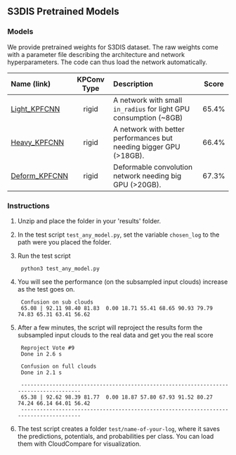 

## S3DIS Pretrained Models

### Models

We provide pretrained weights for S3DIS dataset. The raw weights come with a parameter file describing the architecture and network hyperparameters. The code can thus load the network automatically.


| Name (link) | KPConv Type | Description | Score |
|:-------------|:-------------:|:-----|:-----:|
| [Light_KPFCNN](https://drive.google.com/file/d/14sz0hdObzsf_exxInXdOIbnUTe0foOOz/view?usp=sharing) | rigid | A network with small `in_radius` for light GPU consumption (~8GB) | 65.4% |
| [Heavy_KPFCNN](https://drive.google.com/file/d/1ySQq3SRBgk2Vt5Bvj-0N7jDPi0QTPZiZ/view?usp=sharing) | rigid | A network with better performances but needing bigger GPU (>18GB). | 66.4% |
| [Deform_KPFCNN](https://drive.google.com/file/d/1ObGr2Srfj0f7Bd3bBbuQzxtjf0ULbpSA/view?usp=sharing) | rigid | Deformable convolution network needing big GPU (>20GB). | 67.3% |



### Instructions

1. Unzip and place the folder in your 'results' folder.

2. In the test script `test_any_model.py`, set the variable `chosen_log` to the path were you placed the folder.

3. Run the test script

        python3 test_any_model.py

4. You will see the performance (on the subsampled input clouds) increase as the test goes on. 

        Confusion on sub clouds
        65.08 | 92.11 98.40 81.83  0.00 18.71 55.41 68.65 90.93 79.79 74.83 65.31 63.41 56.62


5. After a few minutes, the script will reproject the results form the subsampled input clouds to the real data and get you the real score

        Reproject Vote #9
        Done in 2.6 s

        Confusion on full clouds
        Done in 2.1 s

        --------------------------------------------------------------------------------------
        65.38 | 92.62 98.39 81.77  0.00 18.87 57.80 67.93 91.52 80.27 74.24 66.14 64.01 56.42
        --------------------------------------------------------------------------------------

6. The test script creates a folder `test/name-of-your-log`, where it saves the predictions, potentials, and probabilities per class. You can load them with CloudCompare for visualization.

